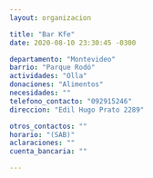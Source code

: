 ```yaml
---
layout: organizacion

title: "Bar Kfe"
date: 2020-08-10 23:30:45 -0300

departamento: "Montevideo"
barrio: "Parque Rodó"
actividades: "Olla"
donaciones: "Alimentos"
necesidades: ""
telefono_contacto: "092915246"
direccion: "Edil Hugo Prato 2289"

otros_contactos: ""
horario: "(SAB)"
aclaraciones: ""
cuenta_bancaria: ""

---
```

